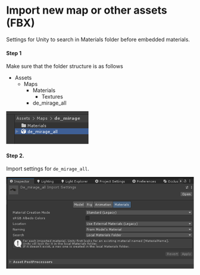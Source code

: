 # Import new map or other assets (FBX)

Settings for Unity to search in Materials folder before embedded materials.
#### Step 1
Make sure that the folder structure is as follows

- Assets
    - Maps
        - Materials
            - Textures
        - de_mirage_all

![](attachments/Pasted%20image%2020250413171642.png)
#### Step 2.
Import settings for `de_mirage_all`.

![](attachments/Pasted%20image%2020250413171731.png)

